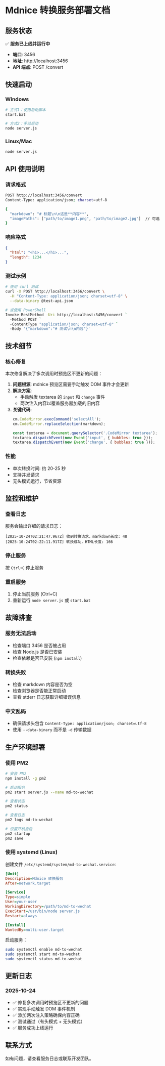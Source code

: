 # Mdnice 转换服务部署文档

## 服务状态

✅ **服务已上线并运行中**

- **端口**: 3456
- **地址**: http://localhost:3456
- **API 端点**: POST /convert

## 快速启动

### Windows
```bash
# 方式1：使用启动脚本
start.bat

# 方式2：手动启动
node server.js
```

### Linux/Mac
```bash
node server.js
```

## API 使用说明

### 请求格式

```bash
POST http://localhost:3456/convert
Content-Type: application/json; charset=utf-8

{
  "markdown": "# 标题\n\n这是**内容**",
  "imagePaths": ["path/to/image1.png", "path/to/image2.jpg"]  // 可选
}
```

### 响应格式

```json
{
  "html": "<h1>...</h1>...",
  "length": 1234
}
```

### 测试示例

```bash
# 使用 curl 测试
curl -X POST http://localhost:3456/convert \
  -H "Content-Type: application/json; charset=utf-8" \
  --data-binary @test-api.json

# 或使用 PowerShell
Invoke-RestMethod -Uri http://localhost:3456/convert `
  -Method POST `
  -ContentType "application/json; charset=utf-8" `
  -Body '{"markdown":"# 测试\n\n内容"}'
```

## 技术细节

### 核心修复

本次修复解决了多次调用时预览区不更新的问题：

1. **问题根源**: mdnice 预览区需要手动触发 DOM 事件才会更新
2. **解决方案**:
   - 手动触发 textarea 的 `input` 和 `change` 事件
   - 两次注入内容以覆盖服务器加载的旧内容
3. **关键代码**:
   ```javascript
   cm.CodeMirror.execCommand('selectAll');
   cm.CodeMirror.replaceSelection(markdown);

   const textarea = document.querySelector('.CodeMirror textarea');
   textarea.dispatchEvent(new Event('input', { bubbles: true }));
   textarea.dispatchEvent(new Event('change', { bubbles: true }));
   ```

### 性能

- 单次转换时间: 约 20-25 秒
- 支持并发请求
- 无头模式运行，节省资源

## 监控和维护

### 查看日志

服务会输出详细的请求日志：
```
[2025-10-24T02:21:47.967Z] 收到转换请求，markdown长度: 48
[2025-10-24T02:22:11.917Z] 转换成功，HTML长度: 166
```

### 停止服务

按 `Ctrl+C` 停止服务

### 重启服务

1. 停止当前服务 (Ctrl+C)
2. 重新运行 `node server.js` 或 `start.bat`

## 故障排查

### 服务无法启动
- 检查端口 3456 是否被占用
- 检查 Node.js 是否已安装
- 检查依赖是否已安装 (`npm install`)

### 转换失败
- 检查 markdown 内容是否为空
- 检查浏览器是否能正常启动
- 查看 stderr 日志获取详细错误信息

### 中文乱码
- 确保请求头包含 `Content-Type: application/json; charset=utf-8`
- 使用 `--data-binary` 而不是 `-d` 传输数据

## 生产环境部署

### 使用 PM2

```bash
# 安装 PM2
npm install -g pm2

# 启动服务
pm2 start server.js --name md-to-wechat

# 查看状态
pm2 status

# 查看日志
pm2 logs md-to-wechat

# 设置开机自启
pm2 startup
pm2 save
```

### 使用 systemd (Linux)

创建文件 `/etc/systemd/system/md-to-wechat.service`:

```ini
[Unit]
Description=Mdnice 转换服务
After=network.target

[Service]
Type=simple
User=your-user
WorkingDirectory=/path/to/md-to-wechat
ExecStart=/usr/bin/node server.js
Restart=always

[Install]
WantedBy=multi-user.target
```

启动服务：
```bash
sudo systemctl enable md-to-wechat
sudo systemctl start md-to-wechat
sudo systemctl status md-to-wechat
```

## 更新日志

### 2025-10-24
- ✅ 修复多次调用时预览区不更新的问题
- ✅ 实现手动触发 DOM 事件机制
- ✅ 添加两次注入策略确保内容正确
- ✅ 测试通过（有头模式 + 无头模式）
- ✅ 服务成功上线运行

## 联系方式

如有问题，请查看服务日志或联系开发团队。
